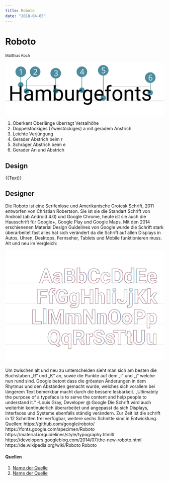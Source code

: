 ```yaml
---
title: Roboto
date: "2018-04-05"
---
```


# Roboto
<small>Matthias Koch</small>

<div class="col1to12">

![Roboto](./Roboto.svg)

</div>

1. Oberkant Oberlänge überragt Versalhöhe
2. Doppelstöckiges (Zweistöckiges) a mit geradem Anstrich
3. Leichte Verjüngung
4. Gerader Abstrich beim r
5. Schräger Abstrich beim e
6. Gerader An und Abstrich


## Design
{{Text}}

## Designer
Die Roboto ist eine Serifenlose und Amerikanische Grotesk Schrift, 2011
entworfen von Christian Robertson.
Sie ist sie die Standart Schrift von Android (ab Android 4.0) und Google
Chrome, heute ist sie auch die Hausschrift für Google+, Google Play und
Google Maps.
Mit den 2014 erschienenen Material Design Guidelines von Google wurde
die Schrift stark überarbeitet fast alles hat sich verändert da die Schrift
auf allen Displays in Autos, Uhren, Desktops, Fernseher, Tablets und Mobile
funktionieren muss.
Alt und neu im Vergleich:
 <div class="col1to12">

![Roboto](./the_new_roboto2.png)

</div>
Um zwischen alt und neu zu unterscheiden sieht man sich am besten die
Buchstaben „R“ und „K“ an, sowie die Punkte auf dem „i“ und „j“ welche
nun rund sind.
Google betont dass die grössten Änderungen in dem Rhytmus und den
Abständen gemacht wurde, welches sich vorallem bei längerem Text bemerkbar
macht durch die bessere lesbarkeit.
„Ultimately the purpose of a typeface is to serve the content and help
people to understand it.“
-Louis Gray, Developer @ Google
Die Schrift wird auch weiterhin kontinuierlich überarbeitet und angepasst
da sich Displays, Interfaces und Systeme ebenfalls ständig verändern.
Zur Zeit ist die schrift in 12 Schnitten frei verfügbar, weitere sechs Schnitte
sind in Entwicklung.
Quellen:
https://github.com/google/roboto/
https://fonts.google.com/specimen/Roboto
https://material.io/guidelines/style/typography.html#
https://developers.googleblog.com/2014/07/the-new-roboto.html
https://de.wikipedia.org/wiki/Roboto
Roboto


#### Quellen
1. [Name der Quelle](http://...)
2. [Name der Quelle](http://...)
